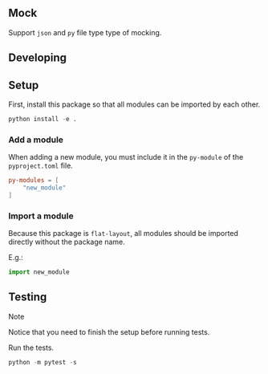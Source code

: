 ## Mock
Support `json` and `py` file type type of mocking.

## Developing

## Setup

First, install this package so that all modules can be imported by each other.

```py
python install -e .
```

### Add a module

When adding a new module, you must include it in the `py-module` of the `pyproject.toml` file.

```toml
py-modules = [
    "new_module"
]

```

### Import a module

Because this package is `flat-layout`, all modules should be imported directly without the package name.

E.g.:

```py
import new_module
```

## Testing

> [!NOTE]
> Notice that you need to finish the setup before running tests.

Run the tests.

```py
python -m pytest -s
```
